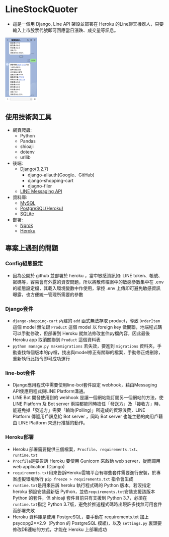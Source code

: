 # LineStockQuoter
* 這是一個用 Django, Line API 架設並部署在 Heroku 的Line聊天機器人，只要輸入上市股票代號即可回應當日漲跌、成交量等訊息。

<img src="/Screenshot_LINE.jpg" width=20% height=20%>

## 使用技術與工具
* 網頁爬蟲:
    - Python
    - Pandas
    - shioaji
    - dotenv
    - urllib
* 後端:
    - [Django(3.2.7)](https://www.djangoproject.com/)
        - django-allauth(Google、GitHub)  
        - django-shopping-cart
        - djagno-filer
    - [LINE Messaging API](https://developers.line.biz/en/docs/messaging-api/)
* 資料庫:
    - [MySQL](https://www.mysql.com/)
    - [PostgreSQL(Heroku)](https://www.postgresql.org/)
    - [SQLite](https://www.sqlite.org/index.html)
* 部署:
    - [Ngrok](https://ngrok.com/)
    - [Heroku](https://dashboard.heroku.com/)

## 專案上遇到的問題
### Config組態設定
* 因為公開於 github 並部署於 heroku ，當中敏感資訊如: LINE token、帳號、密碼等，容易會有外露的資安問題，所以將散佈檔案中的敏感參數集中在 .env 的組態設定檔，其載入環境變數中作使用，掌控 .env 上傳即可避免敏感資訊曝露，也方便統一管理所需要的參數

### Django套件
* `django-shopping-cart` 內建的 `add` 函式無法存取 product，導致 `OrderItem` 這個 model 無法跟 `Product` 這個 model 以 foreign key 做關聯，地端程式碼可以手動修改，但部署到 Heroku 就無法修改套件py檔內容，因此最後 Heroku app 取消關聯到 `Product` 這個資料表
* `python manage.py makemigrations` 若失效，要進到 `migrations` 資料夾，手動查找每個版本的py檔，找出與model修正有關聯的檔案，手動修正或刪除，重新執行此指令即可成功運行

### line-bot套件
* Django應用程式中需要使用line-bot套件設定 webhook，藉由Messaging API使應用程式與LINE Platform溝通。
* LINE Bot 開發使用到的 webhook 是讓一個網站能訂閱另一個網站的方法，使LINE Platform 及 Bot server 兩端都能同時擔任「發送方」及「接收方」時，能避免掉「發送方」需要「輪詢(Polling)」所造成的資源浪費，LINE Platform 傳遞用戶訊息給 Bot server ，同時 Bot server 也能主動的向用戶藉由 LINE Platform 來進行推播的動作。

### Heroku部署
* Heroku 部署需要提供三個檔案，`Procfile`、`requirements.txt`、`runtime.txt`
* `Procfile`是要告訴 Heroku 要使用 Gunicorn 來啟動 web server，從而調用 web application (Django)
* `requirements.txt`用來告訴Heroku雲端平台有哪些套件需要進行安裝，於專案虛擬環境執行 `pip freeze > requirements.txt` 指令會生成
* `runtime.txt`是用來告訴 heroku 執行程式碼的 Python 版本，若沒指定 heroku 預設安裝最新版 Python，並依`requirements.txt`安裝支援該版本 Python 的套件，但 shioaji 套件目前只有支援到 Python 3.7，必須在`runtime.txt`指定 Python 3.7版，避免於推送程式碼時出現許多找無可用套件而部署失敗
* Heroku 資料庫是使用 PostgreSQL，要手動在 requirements.txt 加上 psycopg2==2.9（Python 的 PostgreSQL 模組)，以及 `settings.py` 裏頭要修改DB連結的方式，才能在 Heroku 上部署成功

